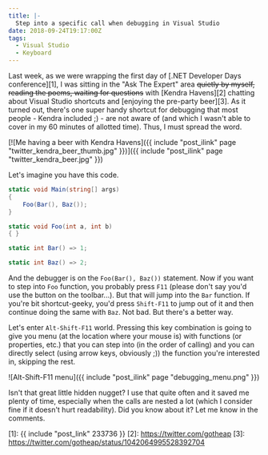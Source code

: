 ```yaml
---
title: |-
  Step into a specific call when debugging in Visual Studio
date: 2018-09-24T19:17:00Z
tags:
  - Visual Studio
  - Keyboard
---
```

Last week, as we were wrapping the first day of [.NET Developer Days conference][1], I was sitting in the "Ask The Expert" area ~~quietly by myself, reading the poems, waiting for questions~~ with [Kendra Havens][2] chatting about Visual Studio shortcuts and [enjoying the pre-party beer][3]. As it turned out, there's one super handy shortcut for debugging that most people - Kendra included ;) - are not aware of (and which I wasn't able to cover in my 60 minutes of allotted time). Thus, I must spread the word.

<!-- excerpt -->

[![Me having a beer with Kendra Havens]({{ include "post_ilink" page "twitter_kendra_beer_thumb.jpg" }})]({{ include "post_ilink" page "twitter_kendra_beer.jpg" }})

Let's imagine you have this code.

```csharp
static void Main(string[] args)
{
	Foo(Bar(), Baz());
}

static void Foo(int a, int b)
{ }

static int Bar() => 1;

static int Baz() => 2;
```

And the debugger is on the `Foo(Bar(), Baz())` statement. Now if you want to step into `Foo` function, you probably press `F11` (please don't say you'd use the button on the toolbar...). But that will jump into the `Bar` function. If you're bit shortcut-geeky, you'd press `Shift-F11` to jump out of it and then continue doing the same with `Baz`. Not bad. But there's a better way.

Let's enter `Alt-Shift-F11` world. Pressing this key combination is going to give you menu (at the location where your mouse is) with functions (or properties, etc.) that you can step into (in the order of calling) and you can directly select (using arrow keys, obviously ;)) the function you're interested in, skipping the rest.

![Alt-Shift-F11 menu]({{ include "post_ilink" page "debugging_menu.png" }})

Isn't that great little hidden nugget? I use that quite often and it saved me plenty of time, especially when the calls are nested a lot (which I consider fine if it doesn't hurt readability). Did you know about it? Let me know in the comments.

[1]: {{ include "post_link" 233736 }}
[2]: https://twitter.com/gotheap
[3]: https://twitter.com/gotheap/status/1042064995528392704